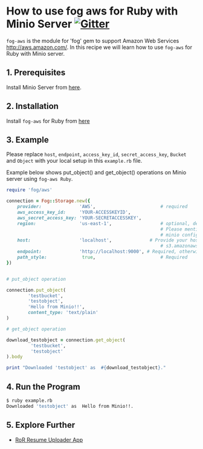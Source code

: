 # How to use fog aws for Ruby with Minio Server [![Gitter](https://badges.gitter.im/Join%20Chat.svg)](https://gitter.im/minio/minio?utm_source=badge&utm_medium=badge&utm_campaign=pr-badge&utm_content=badge)

`fog-aws` is the module for 'fog' gem to support Amazon Web Services http://aws.amazon.com/. 
In this recipe we will learn how to use `fog-aws` for Ruby with Minio server.

## 1. Prerequisites

Install Minio Server from [here](http://docs.minio.io/docs/minio).
 
## 2. Installation

Install `fog-aws` for Ruby from  [here](https://github.com/fog/fog-aws)

## 3. Example

Please replace ``host``, ``endpoint``, ``access_key_id``, ``secret_access_key``, ``Bucket`` and ``Object`` with your local setup in this ``example.rb`` file.

Example below shows put_object() and get_object() operations on Minio server using `fog-aws Ruby`.

```ruby
require 'fog/aws'

connection = Fog::Storage.new({
    provider:              'AWS',                        # required
    aws_access_key_id:     'YOUR-ACCESSKEYID',
    aws_secret_access_key: 'YOUR-SECRETACCESSKEY',
    region:                'us-east-1',                  # optional, defaults to 'us-east-1',
                                                         # Please mention other regions if you have changed
                                                         # minio configuration
    host:                  'localhost',              # Provide your host name here, otherwise fog-aws defaults to
                                                         # s3.amazonaws.com
    endpoint:              'http://localhost:9000', # Required, otherwise defauls to nil
    path_style:         	true,                        # Required
})


# put_object operation

connection.put_object(
        'testbucket',
        'testobject',
        'Hello from Minio!!',
        content_type: 'text/plain'
)

# get_object operation

download_testobject = connection.get_object(
         'testbucket',
         'testobject'
).body

print "Downloaded 'testobject' as  #{download_testobject}."

```

## 4. Run the Program

```sh
$ ruby example.rb
Downloaded 'testobject' as  Hello from Minio!!.
```
## 5. Explore Further

* [RoR Resume Uploader App](https://docs.minio.io/docs/ror-resume-uploader-app)
 

